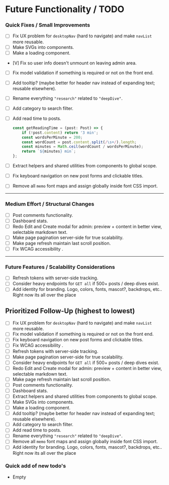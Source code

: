 # Future Functionality / TODO

### **Quick Fixes / Small Improvements**

* [ ] Fix UX problem for `desktopNav` (hard to navigate) and make `navList` more reusable.
* [ ] Make SVGs into components.
* [ ] Make a loading component.
* [V] Fix so user info doesn't unmount on leaving admin area.
* [ ] Fix model validation if something is required or not on the front end.
* [ ] Add tooltip? (maybe better for header nav instead of expanding text; reusable elsewhere).
* [ ] Rename everything `"research"` related to `"deepDive"`.
* [ ] Add category to search filter.
* [ ] Add read time to posts.

  ```ts
  const getReadingTime = (post: Post) => {
      if (!post.content) return '3 min';
      const wordsPerMinute = 200;
      const wordCount = post.content.split(/\s+/).length;
      const minutes = Math.ceil(wordCount / wordsPerMinute);
      return `${minutes} min`;
  };
  ```
* [ ] Extract helpers and shared utilities from components to global scope.
* [ ] Fix keyboard navigation on new post forms and clickable titles.
* [ ] Remove all `memo` font maps and assign globally inside font CSS import.

---

### **Medium Effort / Structural Changes**

* [ ] Post comments functionality.
* [ ] Dashboard stats.
* [ ] Redo Edit and Create modal for admin: preview + content in better view, selectable markdown text.
* [ ] Make page pagination server-side for true scalability.
* [ ] Make page refresh maintain last scroll position.
* [ ] Fix WCAG accessibility .

---

### **Future Features / Scalability Considerations**

* [ ] Refresh tokens with server-side tracking.
* [ ] Consider heavy endpoints for `GET all` if 500+ posts / deep dives exist.
* [ ] Add identity for branding. Logo, colors, fonts, mascot?, backdrops, etc.. Right now its all over the place

## Prioritized Follow-Up (highest to lowest)

* [ ] Fix UX problem for `desktopNav` (hard to navigate) and make `navList` more reusable.
* [ ] Fix model validation if something is required or not on the front end.
* [ ] Fix keyboard navigation on new post forms and clickable titles.
* [ ] Fix WCAG accessibility .
* [ ] Refresh tokens with server-side tracking.
* [ ] Make page pagination server-side for true scalability.
* [ ] Consider heavy endpoints for `GET all` if 500+ posts / deep dives exist.
* [ ] Redo Edit and Create modal for admin: preview + content in better view, selectable markdown text.
* [ ] Make page refresh maintain last scroll position.
* [ ] Post comments functionality.
* [ ] Dashboard stats.
* [ ] Extract helpers and shared utilities from components to global scope.
* [ ] Make SVGs into components.
* [ ] Make a loading component.
* [ ] Add tooltip? (maybe better for header nav instead of expanding text; reusable elsewhere).
* [ ] Add category to search filter.
* [ ] Add read time to posts.
* [ ] Rename everything `"research"` related to `"deepDive"`.
* [ ] Remove all `memo` font maps and assign globally inside font CSS import.
* [ ] Add identity for branding. Logo, colors, fonts, mascot?, backdrops, etc.. Right now its all over the place

### Quick add of new todo's
* Empty
